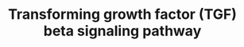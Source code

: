 ---
annotations:
- type: Pathway Ontology
  value: signaling pathway
authors:
- MaintBot
- MirellaKalafati
- L Dupuis
- Eweitz
description: 'The Transforming growth factor beta (TGF&#x3b2;) signaling pathway is
  involved in many cellular processes in both the adult organism and the developing
  embryo including cell growth, cell differentiation, apoptosis, cellular homeostasis
  and other cellular functions. In spite of the wide range of cellular processes that
  the TGF&#x3b2; signaling pathway regulates, the process is relatively simple. TGF&#x3b2;
  superfamily ligands bind to a type II receptor, which recruits and phosphorylates
  a type I receptor. The type I receptor then phosphorylates receptor-regulated SMADs
  (R-SMADs) which can now bind the coSMAD SMAD4. R-SMAD/coSMAD complexes accumulate
  in the nucleus where they act as transcription factors and participate in the regulation
  of target gene expression. (source: [http://en.wikipedia.org/wiki/TGF_beta_signaling_pathway
  WikiPedia]).  Also see: [http://pid.nci.nih.gov/search/pathway_landing.shtml?pathway_id=200110&amp;source=NCI-Nature%20curated&amp;what=graphic&amp;gif=on&amp;ppage=1
  TGF-beta receptor signaling] at the NCI-Nature pathway interaction database.'
last-edited: 2021-05-23
organisms:
- Gallus gallus
redirect_from:
- /index.php/Pathway:WP812
- /instance/WP812
schema-jsonld:
- '@context': https://schema.org/
  '@id': https://wikipathways.github.io/pathways/WP812.html
  '@type': Dataset
  creator:
    '@type': Organization
    name: WikiPathways
  description: 'The Transforming growth factor beta (TGF&#x3b2;) signaling pathway
    is involved in many cellular processes in both the adult organism and the developing
    embryo including cell growth, cell differentiation, apoptosis, cellular homeostasis
    and other cellular functions. In spite of the wide range of cellular processes
    that the TGF&#x3b2; signaling pathway regulates, the process is relatively simple.
    TGF&#x3b2; superfamily ligands bind to a type II receptor, which recruits and
    phosphorylates a type I receptor. The type I receptor then phosphorylates receptor-regulated
    SMADs (R-SMADs) which can now bind the coSMAD SMAD4. R-SMAD/coSMAD complexes accumulate
    in the nucleus where they act as transcription factors and participate in the
    regulation of target gene expression. (source: [http://en.wikipedia.org/wiki/TGF_beta_signaling_pathway
    WikiPedia]).  Also see: [http://pid.nci.nih.gov/search/pathway_landing.shtml?pathway_id=200110&amp;source=NCI-Nature%20curated&amp;what=graphic&amp;gif=on&amp;ppage=1
    TGF-beta receptor signaling] at the NCI-Nature pathway interaction database.'
  keywords:
  - TNF
  - SKIL
  - ZEB2
  - SMAD3
  - SMAD1
  - STAT3
  - SMAD7
  - SPP1
  - BAMBI
  - SERPINE1
  - SMAD2
  - CREBBP
  - SMAD5
  - FOXH1
  - INHBA
  - TGIF1
  - TGFBR3
  - NOG
  - ITGB6
  - SMAD9
  - SMAD4
  - EGF
  - ZFYVE9
  - LEF1
  - FOS
  - MAPK9
  - JUN
  - CTNNB1
  - TFE3
  - RCJMB04_17i9
  - ZNF423
  - JAK1
  - RUNX3
  - LIF
  - FST
  - TGFBR1
  - IFNG
  - EP300
  - RUNX2
  - WNT1
  - TGFB1
  - HRAS
  - SMAD6
  - LTBP1
  - THBS1
  - ENG
  - NFKB1
  - TGFBR2
  - MAPK3
  - SKI
  - BMP4
  - FKBP1A
  license: CC0
  name: Transforming growth factor (TGF) beta signaling pathway
seo: CreativeWork
title: Transforming growth factor (TGF) beta signaling pathway
wpid: WP812
---